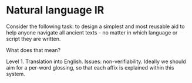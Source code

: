 # Natural language IR

Consider the following task: to design a simplest and most reusable aid to help anyone navigate all ancient texts - no matter in which language or script they are written.

What does that mean?

Level 1. Translation into English. Issues: non-verifiability. Ideally we should aim for a per-word glossing, so that each affix is explained within this system.

